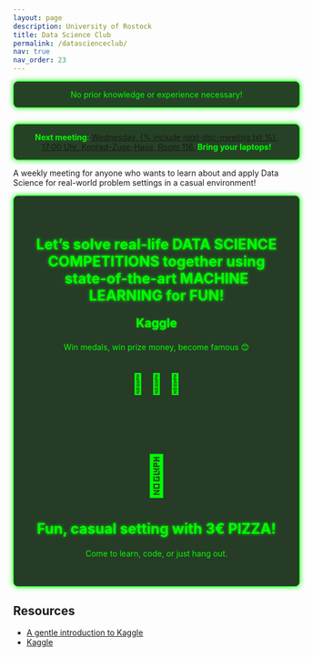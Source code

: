```yaml
---
layout: page
description: University of Rostock
title: Data Science Club
permalink: /datascienceclub/
nav: true
nav_order: 23
---
```


<style>
    /* Matrix background styling */
    .matrix-canvas {
        position: fixed;
        top: 0;
        left: 0;
        z-index: -1;
        width: 100vw;
        height: 100vh;
        pointer-events: none;
    }
    
    /* Override default Jekyll page title styling */
    .post-title {
        color: #00ff00;
        font-family: 'Courier New', Courier, monospace;
        text-align: center;
        font-size: 3em; /* Increased size for better prominence */
        margin-top: 1em;
        text-shadow: 0 0 5px #00ff00; /* Added glow effect */
    }

    /* Override default Jekyll page title styling */
    .post-description {
        color: #00ff00;
        font-family: 'Courier New', Courier, monospace;
        text-align: center;
        text-shadow: 0 0 5px #00ff00; /* Added glow effect */
    }

    /* Styling for the Data Science Club content area */
    .post {
        font-family: 'Courier New', Courier, monospace;
        color: #00ff00;
        background-color: rgba(0, 0, 0, 0.7);
        margin: -2rem 0;
        border: 2rem solid rgba(0, 0, 0, 0.7);
        text-align: center;
    }

    .post > article > p {
        margin: 2em 0;
    }

    /* Add a subtle background layer to content for readability */
    .dsc-content-background {
        background-color: rgba(0, 0, 0, 0.7); /* Semi-transparent dark background */
        padding: 1.5em;
        margin: 1em 0;
        border-radius: 8px;
        border: 1px solid #00ff00;
        box-shadow: 0 0 10px #00ff00;
    }

    /* Styling for banners */
    .dsc-banner {
        background-color: rgba(0, 34, 0, 0.85);
        color: #00ff00;
        padding: 1em 1.5em;
        margin: 1em 0;
        border-radius: 8px;
        border: 1px solid #00ff00;
        text-align: center;
        box-shadow: 0 0 10px #00ff00;
    }

    /* Styling for content sections */
    .dsc-content-section {
        display: flex;
        flex-wrap: wrap;
        justify-content: center;
        background-color: rgba(0, 26, 0, 0.85);
        color: #00ff00;
        padding: 1.5em;
        border: 1px solid #00ff00;
        border-radius: 8px;
        margin: 1em 0;
        box-shadow: 0 0 10px #00ff00;
    }

    .dsc-content-section div {
        flex: 1;
        min-width: 250px;
        text-align: center;
        margin: 1em;
    }

    .dsc-content-section h2 {
        font-size: 1.8em;
        text-shadow: 0 0 5px #00ff00;
    }

    .dsc-icon {
        font-size: 2.5em;
        margin: 0.5em 0;
    }
    
    .dsc-content-section div .dsc-big-icon {
        font-size: 5em;
        margin: 0.5em 0;
    }

    .kaggle-title {
        color: #00ff00;
        font-weight: bold;
        font-size: 1.5em;
        text-shadow: 0 0 3px #00ff00;
    }

    /* Styling for links */
    .post > article a {
        color: #00ff00;
        text-decoration: underline;
        transition: color 0.3s;
    }

    .post > article a:hover {
        color: #00cc00;
    }

    .post > article > h2 {
        font-size: 1.8em;
        text-align: center;
        margin: 1em 0;
        text-shadow: 0 0 5px #00ff00;
    }

    .post > article > ul {
        list-style-type: none; /* Remove default bullets */
        padding: 0;
    }

    .post > article > li {
        margin: 0.5em 0;
        font-size: 1.2em;
    }

    .post > article > a {
        color: #00ff00;
        text-decoration: underline;
    }

    .post > article > a:hover {
        color: #00cc00;
    }

    /* Data Visualization Section */
    #viz {
        margin: 2em 0;
    }

    /* Responsive adjustments */
    @media (max-width: 800px) {
        .dsc-content-section {
            flex-direction: column;
        }

        .page-title {
            font-size: 2.5em;
        }

        .dsc-content-section h2 {
            font-size: 1.5em;
        }

        .dsc-resources h2 {
            font-size: 1.5em;
        }
    }

    footer.fixed-bottom {
        background-color: rgba(0, 0, 0, 0.7);
    }

    footer.fixed-bottom div {
        background-color: rgba(0, 0, 0, 0.7);
    }

    footer.fixed-bottom .container {
        color: green;
    }

    footer.fixed-bottom .container a {
        color: lightgreen;
    }

    footer.fixed-bottom .container a:hover {
        color: darkgreen;
    }


</style>

<!-- No Experience Needed Notice -->
<div class="dsc-banner">
    No prior knowledge or experience necessary!
</div>

<!-- Data Visualization Section -->
<div id="viz"></div>

<div class="dsc-banner">
    <strong>Next meeting</strong>: <a href="/assets/img/datascienceclub/date/event.ics" download="event.ics">Wednesday, {% include next-dsc-meeting.txt %}, 17:00 Uhr, Konrad-Zuse-Haus, Room 116.</a> <strong>Bring your laptops!</strong>
</div>

A weekly meeting for anyone who wants to learn about and apply Data Science for real-world problem settings in a casual environment!

<!-- Kaggle + Pizza Content -->
<section class="dsc-content-section">
    <div>
        <h2>Let’s solve real-life <strong>DATA SCIENCE COMPETITIONS</strong> together using state-of-the-art <strong>MACHINE LEARNING</strong> for FUN!</h2>
        <p class="kaggle-title">Kaggle</p>
        <p>Win medals, win prize money, become famous 😊</p>
        <div class="dsc-icon">
                🥉 🥈 🥇
        </div>
    </div>
    <div>
        <div class="dsc-big-icon">🍕</div>
        <h2>Fun, casual setting with <strong>3€ PIZZA!</strong></h2>
        <p>Come to learn, code, or just hang out.</p>
    </div>
</section>

## Resources

- [A gentle introduction to Kaggle](https://medium.datadriveninvestor.com/introduction-to-kaggle-for-beginners-in-machine-learning-and-data-science-865199d7ead2)
- [Kaggle](https://www.kaggle.com/)

<!-- Matrix Background Script -->

<canvas class="matrix-canvas"></canvas>

<script>
    // Matrix effect script
    const canvas = document.querySelector('.matrix-canvas');
    const ctx = canvas.getContext('2d');

    // Make the canvas full screen
    function resizeCanvas() {
        canvas.width = window.innerWidth;
        canvas.height = window.innerHeight;
    }
    resizeCanvas();

    // Characters - taken from the unicode charset
    const letters = 'アァカサタナハマヤャラワン1234567890ABCDEFGHIJKLMNOPQRSTUVWXYZ';
    const lettersArray = letters.split('');

    const fontSize = 16;
    const columns = Math.floor(canvas.width / fontSize);
    const drops = Array(columns).fill(1);

    function draw() {
        ctx.fillStyle = 'rgba(0, 0, 0, 0.05)';
        ctx.fillRect(0, 0, canvas.width, canvas.height);
        ctx.fillStyle = '#0F0';
        ctx.font = fontSize + 'px monospace';

        drops.forEach((y, i) => {
            const text = lettersArray[Math.floor(Math.random() * lettersArray.length)];
            ctx.fillText(text, i * fontSize, y * fontSize);

            if (y * fontSize > canvas.height && Math.random() > 0.975) {
                drops[i] = 0;
            }

            drops[i]++;
        });
    }

    setInterval(draw, 33);

    // Adjust canvas size on window resize
    window.addEventListener('resize', resizeCanvas);
</script>

<!-- D3.js Visualization Script -->
<script src="https://cdn.jsdelivr.net/npm/d3@7"></script>
<script>
    const viz = d3.select("#viz");
    const width = viz.node().getBoundingClientRect().width;
    const height = 200;
    const margin = {top: 20, right: 20, bottom: 20, left: 20};

    const svg = viz.append("svg")
        .attr("width", width)
        .attr("height", height);

    let data = generateRandomDataWithEdges();

    function generateRandomDataWithEdges() {
        const randomPoints = Array.from({length: 18}, () => ({
            x: Math.random() * 10,
            y: Math.random() * 10
        }));
        randomPoints.push({ x: 0, y: Math.random() * 10 });
        randomPoints.push({ x: 10, y: Math.random() * 10 });
        return randomPoints.sort((a, b) => a.x - b.x);
    }

    function movingAverage(data, windowSize) {
        const smoothedData = [];
        for (let i = 0; i < data.length; i++) {
            let start = Math.max(0, i - windowSize);
            let end = Math.min(data.length, i + windowSize + 1);
            let subset = data.slice(start, end);
            let avgY = d3.mean(subset, d => d.y);
            smoothedData.push({ x: data[i].x, y: avgY });
        }
        return smoothedData;
    }

    function drawChart() {
        const smoothedData = movingAverage(data, 2);

        const xScale = d3.scaleLinear()
            .domain([0, 10])
            .range([margin.left, width - margin.right]);

        const yScale = d3.scaleLinear()
            .domain([0, 10])
            .range([height - margin.bottom, margin.top]);

        const dots = svg.selectAll(".dot")
            .data(data);

        dots.enter().append("circle")
            .attr("class", "dot")
            .attr("r", 3)
            .merge(dots)
            .transition()
            .duration(1000)
            .attr("cx", d => xScale(d.x))
            .attr("cy", d => yScale(d.y))
            .attr("fill", "#00ff00");

        dots.exit().remove();

        setTimeout(() => {
            const line = d3.line()
                .x(d => xScale(d.x))
                .y(d => yScale(d.y))
                .curve(d3.curveBasis);

            const path = svg.selectAll(".line")
                .data([smoothedData]);

            path.enter().append("path")
                .attr("class", "line")
                .attr("fill", "none")
                .attr("stroke", "#00ff00")
                .attr("stroke-width", 2)
                .merge(path)
                .attr("d", line)
                .attr("stroke-dasharray", function() { return this.getTotalLength(); })
                .attr("stroke-dashoffset", function() { return this.getTotalLength(); })
                .transition()
                .duration(2000)
                .ease(d3.easeLinear)
                .attr("stroke-dashoffset", 0);

            path.exit().remove();
        }, 1000);
    }

    function updateAndAnimate() {
        data = generateRandomDataWithEdges();
        drawChart();
        setTimeout(updateAndAnimate, 3000);
    }

    updateAndAnimate();
</script>
